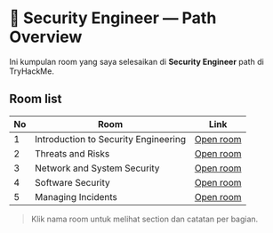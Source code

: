 # 🧠 Security Engineer — Path Overview

Ini kumpulan room yang saya selesaikan di **Security Engineer** path di TryHackMe.

## Room list
| No | Room | Link |
|----|------|------|
| 1 | Introduction to Security Engineering | [Open room](introduction-to-security-engineering/README.md) |
| 2 | Threats and Risks | [Open room](threats-and-risks/README.md) |
| 3 | Network and System Security | [Open room](network-and-system-security/README.md) |
| 4 | Software Security | [Open room](software-security/README.md) |
| 5 | Managing Incidents | [Open room](managing-incidents/README.md) |

> Klik nama room untuk melihat section dan catatan per bagian.
